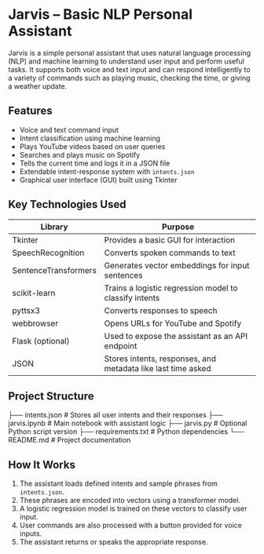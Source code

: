 # Jarvis – Basic NLP Personal Assistant

Jarvis is a simple personal assistant that uses natural language processing (NLP) and machine learning to understand user input and perform useful tasks. It supports both voice and text input and can respond intelligently to a variety of commands such as playing music, checking the time, or giving a weather update.

## Features

- Voice and text command input
- Intent classification using machine learning
- Plays YouTube videos based on user queries
- Searches and plays music on Spotify
- Tells the current time and logs it in a JSON file
- Extendable intent-response system with `intents.json`
- Graphical user interface (GUI) built using Tkinter

## Key Technologies Used

| Library                  | Purpose                                                                 |
|--------------------------|-------------------------------------------------------------------------|
| Tkinter                  | Provides a basic GUI for interaction                                    |
| SpeechRecognition        | Converts spoken commands to text                                        |
| SentenceTransformers     | Generates vector embeddings for input sentences                         |
| scikit-learn             | Trains a logistic regression model to classify intents                  |
| pyttsx3                  | Converts responses to speech                                            |
| webbrowser               | Opens URLs for YouTube and Spotify                                      |
| Flask (optional)         | Used to expose the assistant as an API endpoint                         |
| JSON                     | Stores intents, responses, and metadata like last time asked            |

## Project Structure
├── intents.json # Stores all user intents and their responses
├── jarvis.ipynb # Main notebook with assistant logic
├── jarvis.py # Optional Python script version
├── requirements.txt # Python dependencies
└── README.md # Project documentation


## How It Works

1. The assistant loads defined intents and sample phrases from `intents.json`.
2. These phrases are encoded into vectors using a transformer model.
3. A logistic regression model is trained on these vectors to classify user input.
4. User commands are also processed with a button provided for voice inputs.
5. The assistant returns or speaks the appropriate response.

